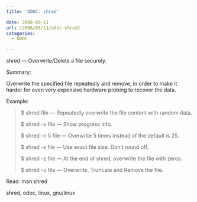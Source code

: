 ```yaml
---
title: 'ODOC: shred'

date: 2006-03-11
url: /2006/03/11/odoc-shred/
categories:
  - ODOC

---
```

shred &#8212; Overwrite/Delete a file securely.

Summary:

Overwrite the specified file repeatedly and remove, in order to make it harder for even very expensive hardware probing to recover the data.

Example:

> $ shred file &#8212; Repeatedly overwrite the file content with random data.
> 
> $ shred -v file &#8212; Show progress info.
> 
> $ shred -n 5 file &#8212; Overwrite 5 times instead of the default is 25.
> 
> $ shred -x file &#8212; Use exact file size. Don&#8217;t round off.
> 
> $ shred -z file &#8212; At the end of shred, overwrite the file with zeros.
> 
> $ shred -u file &#8212; Overwrite, Truncate and Remove the file.

Read: man shred

<tags>shred, odoc, linux, gnu/linux</tags>